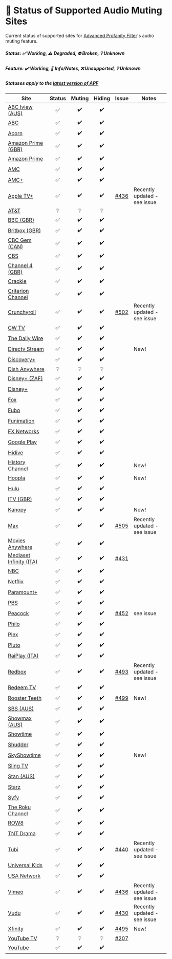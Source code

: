 # 🎥 Status of Supported Audio Muting Sites

Current status of supported sites for [Advanced Profanity Filter](https://github.com/FrostCo/AdvancedProfanityFilter#readme)'s audio muting feature.

##### Status: ✅ Working, ⚠️ Degraded, ⛔ Broken, ❔ Unknown
##### Feature: ✔️ Working, 📝 Info/Notes, ❌ Unsupported, ❔ Unknown
##### _Statuses apply to the [latest version of APF](https://github.com/FrostCo/AdvancedProfanityFilter/releases/latest)_

| Site | Status | Muting | Hiding | Issue | Notes |
|---|:-:|:-:|:-:|---|---|
| [ABC Iview (AUS)](https://iview.abc.net.au) | ✅ | ✔️ | ✔️ |  |  |
| [ABC](https://abc.com) | ✅ | ✔️ | ✔️ |  |  |
| [Acorn](https://acorn.tv) | ✅ | ✔️ | ✔️ |  |  |
| [Amazon Prime (GBR)](https://www.amazon.co.uk) | ✅ | ✔️ | ✔️ |  |  |
| [Amazon Prime](https://www.primevideo.com) | ✅ | ✔️ | ✔️ |  |  |
| [AMC](https://www.amc.com) | ✅ | ✔️ | ✔️ |  |  |
| [AMC+](https://www.amcplus.com) | ✅ | ✔️ | ✔️ |  |  |
| [Apple TV+](https://tv.apple.com) | ✅ | ✔️ | ✔️ | [#436](https://github.com/FrostCo/AdvancedProfanityFilter/issues/436) | Recently updated - see issue |
| [AT&T](https://www.att.tv) | ❔ | ❔ | ❔ |  |  |
| [BBC (GBR)](https://www.bbc.co.uk) | ✅ | ✔️ | ✔️ |  |  |
| [Britbox (GBR)](https://www.britbox.com) | ✅ | ✔️ | ✔️ |  |  |
| [CBC Gem (CAN)](https://gem.cbc.ca) | ✅ | ✔️ | ✔️ |  |  |
| [CBS](https://www.cbs.com) | ✅ | ✔️ | ✔️ |  |  |
| [Channel 4 (GBR)](https://www.channel4.com) | ✅ | ✔️ | ✔️ |  |  |
| [Crackle](https://www.crackle.com) | ✅ | ✔️ | ✔️ |  |  |
| [Criterion Channel](https://www.criterionchannel.com) | ✅ | ✔️ | ✔️ |  |  |
| [Crunchyroll](https://www.crunchyroll.com) | ✅ | ✔️ | ✔️ | [#502](https://github.com/FrostCo/AdvancedProfanityFilter/issues/502) | Recently updated - see issue |
| [CW TV](https://www.cwtv.com) | ✅ | ✔️ | ✔️ |  |  |
| [The Daily Wire](https://www.dailywire.com) | ✅ | ✔️ | ✔️ |  |  |
| [Directv Stream](https://stream.directv.com) | ✅ | ✔️ | ✔️ |  | New! |
| [Discovery+](https://www.discoveryplus.com) | ✅ | ✔️ | ✔️ |  |  |
| [Dish Anywhere](https://www.dishanywhere.com) | ❔ | ❔ | ❔ |  |  |
| [Disney+ (ZAF)](https://www.apps.disneyplus.com) | ✅ | ✔️ | ✔️ |  |  |
| [Disney+](https://www.disneyplus.com) | ✅ | ✔️ | ✔️ |  |  |
| [Fox](https://www.fox.com) | ✅ | ✔️ | ✔️ |  |  |
| [Fubo](https://www.fubo.tv) | ✅ | ✔️ | ✔️ |  |  |
| [Funimation](https://www.funimation.com) | ✅ | ✔️ | ✔️ |  |  |
| [FX Networks](https://fxnow.fxnetworks.com) | ✅ | ✔️ | ✔️ |  |  |
| [Google Play](https://play.google.com) | ✅ | ✔️ | ✔️ |  |  |
| [Hidive](https://www.hidive.com) | ✅ | ✔️ | ✔️ |  |  |
| [History Channel](https://play.history.com) | ✅ | ✔️ | ✔️ |  | New! |
| [Hoopla](https://www.hoopladigital.com) | ✅ | ✔️ | ✔️ |  | New! |
| [Hulu](https://www.hulu.com) | ✅ | ✔️ | ✔️ |  |  |
| [ITV (GBR)](https://www.itv.com) | ✅ | ✔️ | ✔️ |  |  |
| [Kanopy](https://www.kanopy.com) | ✅ | ✔️ | ✔️ |  | New! |
| [Max](https://play.max.com) | ✅ | ✔️ | ✔️ | [#505](https://github.com/FrostCo/AdvancedProfanityFilter/issues/505) | Recently updated - see issue |
| [Movies Anywhere](https://moviesanywhere.com/) | ✅ | ✔️ | ✔️ |  |  |
| [Mediaset Infinity (ITA)](https://mediasetinfinity.mediaset.it) | ✅ | ✔️ | ✔️ | [#431](https://github.com/FrostCo/AdvancedProfanityFilter/issues/431) |  |
| [NBC](https://www.nbc.com) | ✅ | ✔️ | ✔️ |  |  |
| [Netflix](https://www.netflix.com) | ✅ | ✔️ | ✔️ |  |  |
| [Paramount+](https://www.paramountplus.com) | ✅ | ✔️ | ✔️ |  |  |
| [PBS](https://www.pbs.org) | ✅ | ✔️ | ✔️ |  |  |
| [Peacock](https://www.peacocktv.com) | ✅ | ✔️ | ✔️ | [#452](https://github.com/FrostCo/AdvancedProfanityFilter/issues/452) | see issue |
| [Philo](https://www.philo.com) | ✅ | ✔️ | ✔️ |  |  |
| [Plex](https://app.plex.tv) | ✅ | ✔️ | ✔️ |  |  |
| [Pluto](https://pluto.tv) | ✅ | ✔️ | ✔️ |  |  |
| [RaiPlay (ITA)](https://www.raiplay.it) | ✅ | ✔️ | ✔️ |  |  |
| [Redbox](https://www.redbox.com) | ✅ | ✔️ | ✔️ | [#493](https://github.com/FrostCo/AdvancedProfanityFilter/issues/) | Recently updated - see issue |
| [Redeem TV](https://watch.redeemtv.com) | ✅ | ✔️ | ✔️ |  |  |
| [Rooster Teeth](https://roosterteeth.com/) | ✅ | ✔️ | ✔️ | [#499](https://github.com/FrostCo/AdvancedProfanityFilter/issues/499) | New! |
| [SBS (AUS)](https://www.sbs.com.au) | ✅ | ✔️ | ✔️ |  |  |
| [Showmax (AUS)](https://www.showmax.com) | ✅ | ✔️ | ✔️ |  |  |
| [Showtime](https://www.showtime.com) | ✅ | ✔️ | ✔️ |  |  |
| [Shudder](https://www.shudder.com) | ✅ | ✔️ | ✔️ |  |  |
| [SkyShowtime](https://www.skyshowtime.com) | ✅ | ✔️ | ✔️ |  | New! |
| [Sling TV](https://watch.sling.com) | ✅ | ✔️ | ✔️ |  |  |
| [Stan (AUS)](https://play.stan.com.au) | ✅ | ✔️ | ✔️ |  |  |
| [Starz](https://www.starz.com) | ✅ | ✔️ | ✔️ |  |  |
| [Syfy](https://www.syfy.com) | ✅ | ✔️ | ✔️ |  |  |
| [The Roku Channel](https://therokuchannel.roku.com) | ✅ | ✔️ | ✔️ |  |  |
| [ROW8](https://www.row8.com/) | ✅ | ✔️ | ✔️ |  |  |
| [TNT Drama](https://www.tntdrama.com) | ✅ | ✔️ | ✔️ |  |  |
| [Tubi](https://tubitv.com) | ✅ | ✔️ | ✔️ | [#440](https://github.com/FrostCo/AdvancedProfanityFilter/issues/440) | Recently updated - see issue |
| [Universal Kids](https://www.universalkids.com) | ✅ | ✔️ | ✔️ |  |  |
| [USA Network](https://www.usanetwork.com) | ✅ | ✔️ | ✔️ |  |  |
| [Vimeo](https://vimeo.com) | ✅ | ✔️ | ✔️ | [#436](https://github.com/FrostCo/AdvancedProfanityFilter/issues/504) | Recently updated - see issue |
| [Vudu](https://www.vudu.com) | ✅ | ✔️ | ✔️ | [#430](https://github.com/FrostCo/AdvancedProfanityFilter/issues/430) | Recently updated - see issue |
| [Xfinity](https://www.xfinity.com) | ✅ | ✔️ | ✔️ | [#495](https://github.com/FrostCo/AdvancedProfanityFilter/issues/495) | New! |
| [YouTube TV](https://tv.youtube.com) | ❔ | ❔ | ❔ | [#207](https://github.com/FrostCo/AdvancedProfanityFilter/issues/207) |  |
| [YouTube](https://www.youtube.com) | ✅ | ✔️ | ✔️ |  |  |
